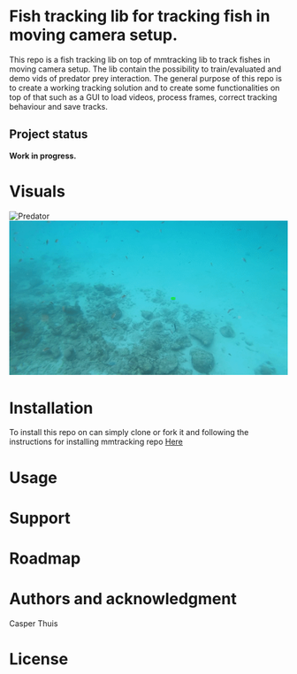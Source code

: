 # Fish tracking lib for tracking fish in moving camera setup.

This repo is a fish tracking lib on top of mmtracking lib to track fishes in moving camera setup. The lib contain the possibility to train/evaluated and demo vids of predator prey interaction. The general purpose of this repo is to create a working tracking solution and to create some functionalities on top of that such as a GUI to load videos, process frames, correct tracking behaviour and save tracks.

## Project status 
**Work in progress.**


# Visuals

![Predator](gifs/predator.gif)
![Prey](gifs/prey.gif)

# Installation

To install this repo on can simply clone or fork it and following the instructions for installing mmtracking repo [Here](https://github.com/open-mmlab/mmtracking/blob/master/docs/en/install.md)

# Usage



# Support



# Roadmap

# Authors and acknowledgment
Casper Thuis


# License